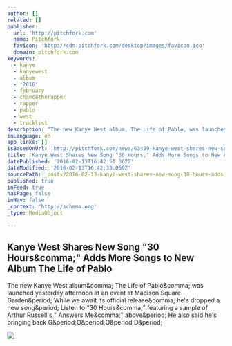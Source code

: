 ```yaml
---
author: []
related: []
publisher:
  url: 'http://pitchfork.com'
  name: Pitchfork
  favicon: 'http://cdn.pitchfork.com/desktop/images/favicon.ico'
  domain: pitchfork.com
keywords:
  - kanye
  - kanyewest
  - album
  - '2016'
  - february
  - chancetherapper
  - rapper
  - pablo
  - west
  - tracklist
description: "The new Kanye West album, The Life of Pablo, was launched yesterday afternoon at an event at Madison Square Garden. While we await its official release, he's dropped a new song. Listen to \"30 Hours,\" featuring a sample of Arthur Russell's \" Answers Me,\" above. He also said he's bringing back G.O.O.D."
inLanguage: en
app_links: []
isBasedOnUrl: 'http://pitchfork.com/news/63499-kanye-west-shares-new-song-30-hours-adds-more-songs-to-new-album-the-life-of-pablo/'
title: 'Kanye West Shares New Song "30 Hours," Adds More Songs to New Album The Life of Pablo'
datePublished: '2016-02-13T16:42:51.362Z'
dateModified: '2016-02-13T16:42:33.059Z'
sourcePath: _posts/2016-02-13-kanye-west-shares-new-song-30-hours-adds-more-songs-to-ne.md
published: true
inFeed: true
hasPage: false
inNav: false
_context: 'http://schema.org'
_type: MediaObject

---
```

<article style=""><h1>Kanye West Shares New Song "30 Hours&amp;comma;" Adds More Songs to New Album The Life of Pablo</h1><p>The new Kanye West album&amp;comma; The Life of Pablo&amp;comma; was launched yesterday afternoon at an event at Madison Square Garden&amp;period; While we await its official release&amp;comma; he's dropped a new song&amp;period; Listen to "30 Hours&amp;comma;" featuring a sample of Arthur Russell's " Answers Me&amp;comma;" above&amp;period; He also said he's bringing back G&amp;period;O&amp;period;O&amp;period;D&amp;period;</p><img src="http://cdn2.pitchfork.com/news/63499/pagination.c81d7622.jpg" /></article>